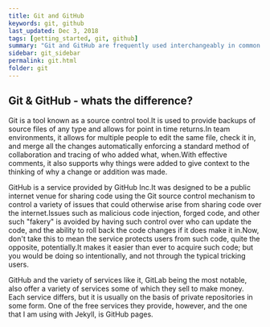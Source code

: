 ```yaml
---
title: Git and GitHub
keywords: git, github
last_updated: Dec 3, 2018
tags: [getting_started, git, github]
summary: "Git and GitHub are frequently used interchangeably in common conversation, especially among developers.However, they are not the same thing, and while most developers know and understand this, many who adopt similar language may not."
sidebar: git_sidebar
permalink: git.html
folder: git
---
```


## Git & GitHub - whats the difference? ##

Git is a tool known as a source control tool.It is used to provide backups of source files of any type and allows for point in time returns.In team environments, it allows for multiple people to edit the same file, check it in, and merge all the changes automatically enforcing a standard method of collaboration and tracing of who added what, when.With effective comments, it also supports why things were added to give context to the thinking of why a change or addition was made.

GitHub is a service provided by GitHub Inc.It was designed to be a public internet venue for sharing code using the Git source control mechanism to control a variety of issues that could otherwise arise from sharing code over the internet.Issues such as malicious code injection, forged code, and other such "fakery" is avoided by having such control over who can update the code, and the ability to roll back the code changes if it does make it in.Now, don't take this to mean the service protects users from such code, quite the opposite, potentially.It makes it easier than ever to acquire such code; but you would be doing so intentionally, and not through the typical tricking users.

GitHub and the variety of services like it, GitLab being the most notable, also offer a variety of services some of which they sell to make money. Each service differs, but it is usually on the basis of private repositories in some form. One of the free services they provide, however, and the one that I am using with Jekyll, is GitHub pages.